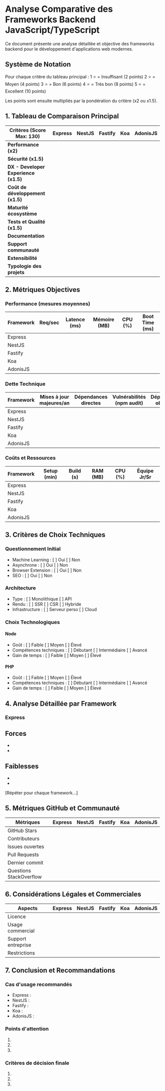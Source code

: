 # Analyse Comparative des Frameworks Backend JavaScript/TypeScript

Ce document présente une analyse détaillée et objective des frameworks backend pour le développement d'applications web modernes.

## Système de Notation

Pour chaque critère du tableau principal :
1 ⭐ = Insuffisant (2 points)
2 ⭐ = Moyen (4 points)
3 ⭐ = Bon (6 points)
4 ⭐ = Très bon (8 points)
5 ⭐ = Excellent (10 points)

Les points sont ensuite multipliés par la pondération du critère (x2 ou x1.5).

## 1. Tableau de Comparaison Principal

| Critères (Score Max: 130)              | Express | NestJS | Fastify | Koa | AdonisJS |
|----------------------------------------|---------|---------|----------|-----|-----------|
| **Performance (x2)**                   |         |         |          |     |           |
| **Sécurité (x1.5)**                   |         |         |          |     |           |
| **DX - Developer Experience (x1.5)**   |         |         |          |     |           |
| **Coût de développement (x1.5)**       |         |         |          |     |           |
| **Maturité écosystème**               |         |         |          |     |           |
| **Tests et Qualité (x1.5)**           |         |         |          |     |           |
| **Documentation**                      |         |         |          |     |           |
| **Support communauté**                 |         |         |          |     |           |
| **Extensibilité**                      |         |         |          |     |           |
| **Typologie des projets**             |         |         |          |     |           |

## 2. Métriques Objectives

### Performance (mesures moyennes)
| Framework  | Req/sec | Latence (ms) | Mémoire (MB) | CPU (%) | Boot Time (ms) |
|-----------|---------|--------------|--------------|---------|----------------|
| Express   |         |              |              |         |                |
| NestJS    |         |              |              |         |                |
| Fastify   |         |              |              |         |                |
| Koa       |         |              |              |         |                |
| AdonisJS  |         |              |              |         |                |

### Dette Technique
| Framework  | Mises à jour majeures/an | Dépendances directes | Vulnérabilités (npm audit) | Dépendances obsolètes | Issues (ouvertes/total) | Issues bug/security |
|-----------|-------------------------|---------------------|--------------------------|---------------------|----------------------|-------------------|
| Express   |                         |                     |                          |                     |                      |                   |
| NestJS    |                         |                     |                          |                     |                      |                   |
| Fastify   |                         |                     |                          |                     |                      |                   |
| Koa       |                         |                     |                          |                     |                      |                   |
| AdonisJS  |                         |                     |                          |                     |                      |                   |

### Coûts et Ressources
| Framework  | Setup (min) | Build (s) | RAM (MB) | CPU (%) | Équipe Jr/Sr |
|-----------|-------------|-----------|-----------|----------|--------------|
| Express   |             |           |           |          |              |
| NestJS    |             |           |           |          |              |
| Fastify   |             |           |           |          |              |
| Koa       |             |           |           |          |              |
| AdonisJS  |             |           |           |          |              |

## 3. Critères de Choix Techniques

### Questionnement Initial
- Machine Learning : [ ] Oui [ ] Non
- Asynchrone : [ ] Oui [ ] Non
- Browser Extension : [ ] Oui [ ] Non
- SEO : [ ] Oui [ ] Non

### Architecture
- Type : [ ] Monolithique [ ] API
- Rendu : [ ] SSR [ ] CSR [ ] Hybride
- Infrastructure : [ ] Serveur perso [ ] Cloud

### Choix Technologiques

#### Node
- Goût : [ ] Faible [ ] Moyen [ ] Élevé
- Compétences techniques : [ ] Débutant [ ] Intermédiaire [ ] Avancé
- Gain de temps : [ ] Faible [ ] Moyen [ ] Élevé

#### PHP
- Goût : [ ] Faible [ ] Moyen [ ] Élevé
- Compétences techniques : [ ] Débutant [ ] Intermédiaire [ ] Avancé
- Gain de temps : [ ] Faible [ ] Moyen [ ] Élevé

## 4. Analyse Détaillée par Framework

### Express
**Forces**
- 

- 
- 

**Faiblesses**
- 
- 
- 

[Répéter pour chaque framework...]

## 5. Métriques GitHub et Communauté

| Métriques                  | Express | NestJS | Fastify | Koa | AdonisJS |
|---------------------------|---------|---------|----------|-----|-----------|
| GitHub Stars              |         |         |          |     |           |
| Contributeurs             |         |         |          |     |           |
| Issues ouvertes           |         |         |          |     |           |
| Pull Requests             |         |         |          |     |           |
| Dernier commit            |         |         |          |     |           |
| Questions StackOverflow   |         |         |          |     |           |

## 6. Considérations Légales et Commerciales

| Aspects                   | Express | NestJS | Fastify | Koa | AdonisJS |
|---------------------------|---------|---------|----------|-----|-----------|
| Licence                   |         |         |          |     |           |
| Usage commercial         |         |         |          |     |           |
| Support entreprise       |         |         |          |     |           |
| Restrictions             |         |         |          |     |           |

## 7. Conclusion et Recommandations

### Cas d'usage recommandés
- Express : 
- NestJS : 
- Fastify : 
- Koa : 
- AdonisJS : 

### Points d'attention
1. 
2. 
3. 

### Critères de décision finale
1. 
2. 
3. 